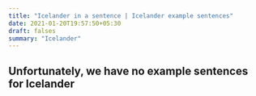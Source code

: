 ```yaml
---
title: "Icelander in a sentence | Icelander example sentences"
date: 2021-01-20T19:57:50+05:30
draft: falses
summary: "Icelander"
---
```

## Unfortunately, we have no example sentences for Icelander                 
